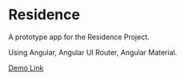 # Residence

A prototype app for the Residence Project.

Using Angular, Angular UI Router, Angular Material. 

[Demo Link](http://residence-4455.herokuapp.com/#/)
